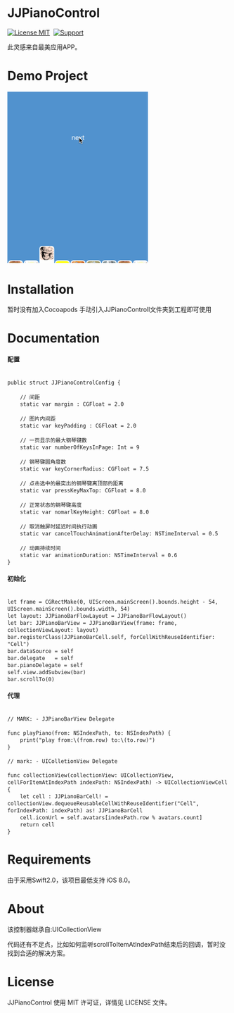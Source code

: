 JJPianoControl
==============

[![License MIT](https://img.shields.io/badge/license-MIT-green.svg?style=flat)](https://raw.githubusercontent.com/JRJian/JJPianoControl/master/LICENSE)&nbsp;
[![Support](https://img.shields.io/badge/support-iOS%208%2B%20-blue.svg?style=flat)](https://www.apple.com/nl/ios/)&nbsp;


此灵感来自最美应用APP。


Demo Project
==============

<img src="https://github.com/JRJian/JJPianoControl/blob/master/Demo/Snapshots/piano.gif" width="320"><br/>


Installation
==============

暂时没有加入Cocoapods
手动引入JJPianoControll文件夹到工程即可使用

Documentation
==============
#### 配置

```

public struct JJPianoControlConfig {
    
    // 间距
    static var margin : CGFloat = 2.0
    
    // 图片内间距
    static var keyPadding : CGFloat = 2.0
    
    // 一页显示的最大钢琴键数
    static var numberOfKeysInPage: Int = 9
    
    // 钢琴键圆角度数
    static var keyCornerRadius: CGFloat = 7.5
    
    // 点击选中的最突出的钢琴键离顶部的距离
    static var pressKeyMaxTop: CGFloat = 8.0
    
    // 正常状态的钢琴键高度
    static var nomarlKeyHeight: CGFloat = 8.0
    
    // 取消触屏时延迟时间执行动画
    static var cancelTouchAnimationAfterDelay: NSTimeInterval = 0.5
    
    // 动画持续时间
    static var animationDuration: NSTimeInterval = 0.6
}

```

#### 初始化

```

let frame = CGRectMake(0, UIScreen.mainScreen().bounds.height - 54, UIScreen.mainScreen().bounds.width, 54)
let layout: JJPianoBarFlowLayout = JJPianoBarFlowLayout()
let bar: JJPianoBarView = JJPianoBarView(frame: frame, collectionViewLayout: layout)
bar.registerClass(JJPianoBarCell.self, forCellWithReuseIdentifier: "Cell")
bar.dataSource = self
bar.delegate   = self
bar.pianoDelegate = self
self.view.addSubview(bar)
bar.scrollTo(0)

```

#### 代理

```

// MARK: - JJPianoBarView Delegate
   
func playPiano(from: NSIndexPath, to: NSIndexPath) {
    print("play from:\(from.row) to:\(to.row)")
}

// mark: - UIColletionView Delegate

func collectionView(collectionView: UICollectionView, cellForItemAtIndexPath indexPath: NSIndexPath) -> UICollectionViewCell {
    let cell : JJPianoBarCell! = collectionView.dequeueReusableCellWithReuseIdentifier("Cell", forIndexPath: indexPath) as! JJPianoBarCell
    cell.iconUrl = self.avatars[indexPath.row % avatars.count]
    return cell
}

```

Requirements
==============
由于采用Swift2.0，该项目最低支持 iOS 8.0。


About
==============
该控制器继承自:UICollectionView

代码还有不足点，比如如何监听scrollToItemAtIndexPath结束后的回调，暂时没找到合适的解决方案。

License
==============
JJPianoControl 使用 MIT 许可证，详情见 LICENSE 文件。

